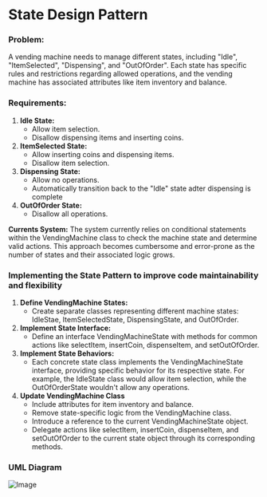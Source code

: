 # State Design Pattern

### Problem:
A vending machine needs to manage different states, including "Idle", "ItemSelected", "Dispensing", and "OutOfOrder". Each state has specific rules and restrictions regarding allowed operations, and the vending machine has associated attributes like item inventory and balance.

### Requirements:
1. **Idle State:**
   - Allow item selection.
   - Disallow dispensing items and inserting coins.
3. **ItemSelected State:**
   - Allow inserting coins and dispensing items.
   - Disallow item selection.
5. **Dispensing State:**
   - Allow no operations.
   - Automatically transition back to the "Idle" state adter dispensing is complete
7. **OutOfOrder State:**
   - Disallow all operations.

**Currents System:** The system currently relies on conditional statements within the VendingMachine class to check the machine state and determine valid actions. This approach becomes cumbersome and error-prone as the number of states and their associated logic grows.

### **Implementing the State Pattern to improve code maintainability and flexibility**
1. **Define VendingMachine States:**
   - Create separate classes representing different machine states: IdleStae, ItemSelectedState, DispensingState, and OutOfOrder.
2. **Implement State Interface:**
   - Define an interface VendingMachineState with methods for common actions like selectItem, insertCoin, dispenseItem, and setOutOfOrder.
4. **Implement State Behaviors:**
   - Each concrete state class implements the VendingMachineState interface, providing specific behavior for its respective state. For example, the IdleState class would allow item selection, while the OutOfOrderState wouldn't allow any operations.
4. **Update VendingMachine Class**
   - Include attributes for item inventory and balance.
   - Remove state-specific logic from the VendingMachine class.
   - Introduce a reference to the current VendingMachineState object.
   - Delegate actions like selectItem, insertCoin, dispenseItem, and setOutOfOrder to the current state object through its corresponding methods.

### UML Diagram
![Image](https://github.com/user-attachments/assets/1970306d-9255-49b9-b34e-a3a7b66316b0)

    
   
